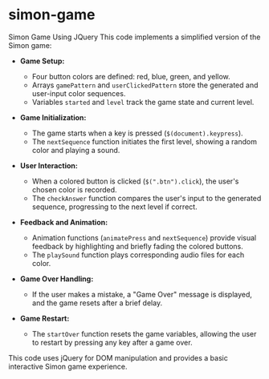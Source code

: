 # simon-game
Simon Game Using JQuery
This code implements a simplified version of the Simon game:

- **Game Setup:**
  - Four button colors are defined: red, blue, green, and yellow.
  - Arrays `gamePattern` and `userClickedPattern` store the generated and user-input color sequences.
  - Variables `started` and `level` track the game state and current level.

- **Game Initialization:**
  - The game starts when a key is pressed (`$(document).keypress`).
  - The `nextSequence` function initiates the first level, showing a random color and playing a sound.

- **User Interaction:**
  - When a colored button is clicked (`$(".btn").click`), the user's chosen color is recorded.
  - The `checkAnswer` function compares the user's input to the generated sequence, progressing to the next level if correct.

- **Feedback and Animation:**
  - Animation functions (`animatePress` and `nextSequence`) provide visual feedback by highlighting and briefly fading the colored buttons.
  - The `playSound` function plays corresponding audio files for each color.

- **Game Over Handling:**
  - If the user makes a mistake, a "Game Over" message is displayed, and the game resets after a brief delay.

- **Game Restart:**
  - The `startOver` function resets the game variables, allowing the user to restart by pressing any key after a game over.

This code uses jQuery for DOM manipulation and provides a basic interactive Simon game experience.
